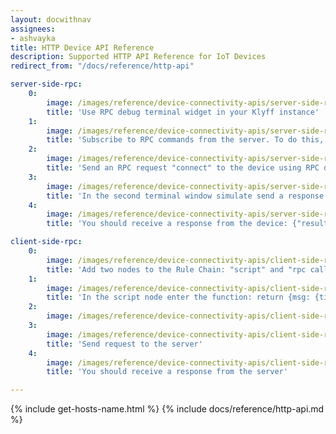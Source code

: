 ```yaml
---
layout: docwithnav
assignees:
- ashvayka
title: HTTP Device API Reference
description: Supported HTTP API Reference for IoT Devices
redirect_from: "/docs/reference/http-api"

server-side-rpc:
    0:
        image: /images/reference/device-connectivity-apis/server-side-rpc-http-1-ce.png
        title: 'Use RPC debug terminal widget in your Klyff instance'
    1:
        image: /images/reference/device-connectivity-apis/server-side-rpc-http-2-ce.png
        title: 'Subscribe to RPC commands from the server. To do this, in the first terminal window send GET request with observe flag'
    2:
        image: /images/reference/device-connectivity-apis/server-side-rpc-http-3-ce.png
        title: 'Send an RPC request "connect" to the device using RPC debug terminal widget'
    3:
        image: /images/reference/device-connectivity-apis/server-side-rpc-http-4-ce.png
        title: 'In the second terminal window simulate send a response from the device to the server'
    4:
        image: /images/reference/device-connectivity-apis/server-side-rpc-http-5-ce.png
        title: 'You should receive a response from the device: {"result":"ok"}'

client-side-rpc:
    0:
        image: /images/reference/device-connectivity-apis/client-side-rpc-1-ce.png
        title: 'Add two nodes to the Rule Chain: "script" and "rpc call reply"'
    1:
        image: /images/reference/device-connectivity-apis/client-side-rpc-2-ce.png
        title: 'In the script node enter the function: return {msg: {time:String(new Date())}, metadata: metadata, msgType: msgType};'
    2:
        image: /images/reference/device-connectivity-apis/client-side-rpc-3-ce.png
    3:
        image: /images/reference/device-connectivity-apis/client-side-rpc-http-4-ce.png
        title: 'Send request to the server'
    4:
        image: /images/reference/device-connectivity-apis/client-side-rpc-http-5-ce.png
        title: 'You should receive a response from the server'

---
```


{% include get-hosts-name.html %}
{% include docs/reference/http-api.md %}
